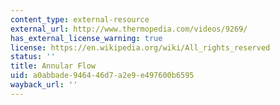 ```yaml
---
content_type: external-resource
external_url: http://www.thermopedia.com/videos/9269/
has_external_license_warning: true
license: https://en.wikipedia.org/wiki/All_rights_reserved
status: ''
title: Annular Flow
uid: a0abbade-9464-46d7-a2e9-e497600b6595
wayback_url: ''
---
```

